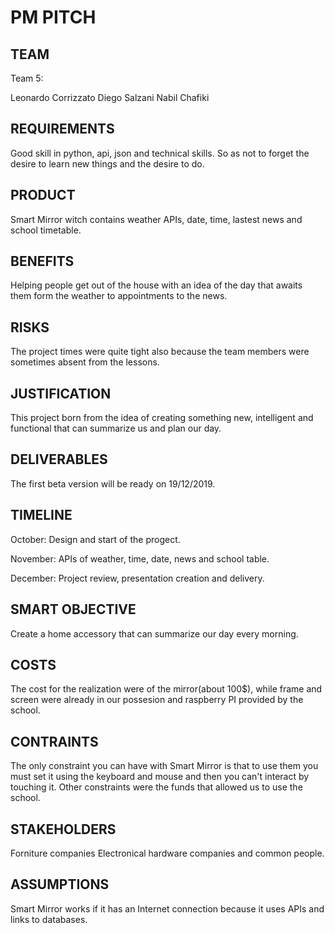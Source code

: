 
# PM PITCH

## TEAM

Team 5:

Leonardo Corrizzato
Diego Salzani
Nabil Chafiki

## REQUIREMENTS
Good skill in python, api,
json and technical skills.
So as not to forget the
desire to learn new things
and the desire to do.

## PRODUCT
Smart Mirror witch contains
weather APIs, date, time,
lastest news and
school timetable.

## BENEFITS
Helping people get out
of the house with an idea
of the day that awaits
them form the weather
to appointments to the
news.

## RISKS
The project times were
quite tight also because
the team members were
sometimes absent from
the lessons.

## JUSTIFICATION
This project born from the
idea of creating something
new, intelligent and
functional that can
summarize us and
plan our day.

## DELIVERABLES
The first beta version will
be ready on 19/12/2019.

## TIMELINE
October:
Design and start of the
progect.

November:
APIs of weather, time, date,
news and school table.

December:
Project review, presentation
creation and delivery.

## SMART OBJECTIVE
Create a home accessory
that can summarize our
day every morning.

## COSTS
The cost for the realization
were of the mirror(about
100$), while frame and
screen were already in our
possesion and raspberry PI
provided by the school.

## CONTRAINTS
The only constraint you can have with Smart Mirror
is that to use them you must set it using the keyboard
and mouse and then you can't interact by touching it.
Other constraints were the funds that allowed us to use
the school.

## STAKEHOLDERS
Forniture companies
Electronical hardware
companies and
common people.

## ASSUMPTIONS
Smart Mirror works if it has
an Internet connection
because it uses APIs
and links to databases.


